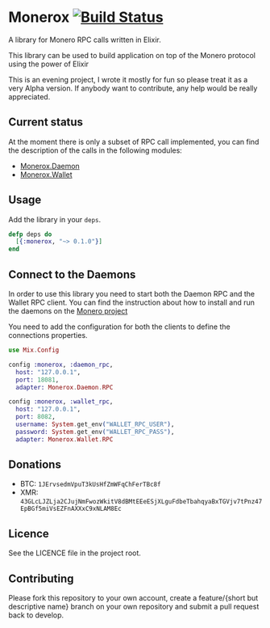 # Monerox [![Build Status](https://travis-ci.org/mtanzi/monerox.svg?branch=master)](https://travis-ci.org/mtanzi/monerox)

A library for Monero RPC calls written in Elixir.

This library can be used to build application on top of the Monero protocol using the power of Elixir

This is an evening project, I wrote it mostly for fun so please treat it as a very Alpha version. If anybody want to contribute, any help would be really appreciated.

## Current status
At the moment there is only a subset of RPC call implemented, you can find the description of the calls in the following modules:

  * [Monerox.Daemon](https://github.com/mtanzi/monerox/blob/master/lib/monerox/daemon.ex)
  * [Monerox.Wallet](https://github.com/mtanzi/monerox/blob/master/lib/monerox/wallet.ex)

## Usage

Add the library in your `deps`.

```elixir
defp deps do
  [{:monerox, "~> 0.1.0"}]
end
```

## Connect to the Daemons
In order to use this library you need to start both the Daemon RPC and the Wallet RPC client. You can find the instruction about how to install and run the daemons on the [Monero project](https://github.com/monero-project/monero)

You need to add the configuration for both the clients to define the connections properties.

```elixir
use Mix.Config

config :monerox, :daemon_rpc,
  host: "127.0.0.1",
  port: 18081,
  adapter: Monerox.Daemon.RPC

config :monerox, :wallet_rpc,
  host: "127.0.0.1",
  port: 8082,
  username: System.get_env("WALLET_RPC_USER"),
  password: System.get_env("WALLET_RPC_PASS"),
  adapter: Monerox.Wallet.RPC
```

## Donations
* BTC: `1JErvsedmVpuT3kUsHfZmWFqChFerTBc8f`
* XMR: `43GLcLJZLja2CJujNmFwozWkitV8dBMtEEeESjXLguFdbeTbahqyaBxTGVjv7tPnz47EpBGf5miVsEZFnAXXxC9xNLAM8Ec`

## Licence
See the LICENCE file in the project root.

## Contributing
Please fork this repository to your own account, create a feature/{short but descriptive name} branch on your own
repository and submit a pull request back to develop.
